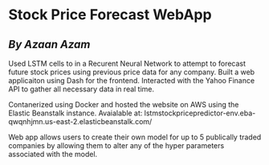 # **Stock Price Forecast WebApp**
## *By Azaan Azam*

Used LSTM cells to in a Recurent Neural Network to attempt to forecast future stock prices using previous price data for any company. Built a web applicaiton using Dash for the frontend. Interacted with the Yahoo Finance API to gather all necessary data in real time.

Contanerized using Docker and hosted the website on AWS using the Elastic Beanstalk instance. Avaialable at: lstmstockpricepredictor-env.eba-qwqnhjmn.us-east-2.elasticbeanstalk.com/

Web app allows users to create their own model for up to 5 publically traded companies by allowing them to alter any of the hyper parameters associated with the model.
